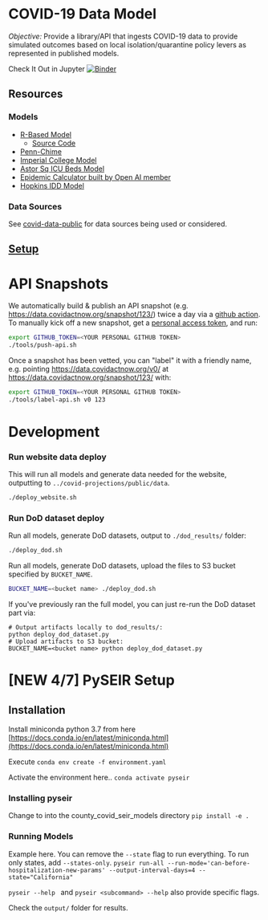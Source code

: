 # COVID-19 Data Model

*Objective:* Provide a library/API that ingests COVID-19 data to provide simulated outcomes based on local isolation/quarantine policy levers as represented in published models.

Check It Out in Jupyter
[![Binder](https://mybinder.org/badge_logo.svg)](https://mybinder.org/v2/gh/covid-projections/covid-data-model/master)


## Resources

### Models

* [R-Based Model](https://alhill.shinyapps.io/COVID19seir/)
  * [Source Code](https://github.com/alsnhll/SEIR_COVID19)
* [Penn-Chime](http://penn-chime.phl.io/)
* [Imperial College Model](https://www.imperial.ac.uk/media/imperial-college/medicine/sph/ide/gida-fellowships/Imperial-College-COVID19-NPI-modelling-16-03-2020.pdf)
* [Astor Sq ICU Beds Model](https://docs.google.com/spreadsheets/d/1DlC5kh9ve-Giv96XTnhCiB6vQAkQCjl5bDSjT68Q0FY/htmlview#)
* [Epidemic Calculator built by Open AI member](https://gabgoh.github.io/COVID/index.html)
* [Hopkins IDD Model](https://github.com/HopkinsIDD/COVIDScenarioPipeline)

### Data Sources
See [covid-data-public](https://github.com/covid-projections/covid-data-public) for data sources being used or considered.


## [Setup](./SETUP.md)

# API Snapshots

We automatically build & publish an API snapshot (e.g. https://data.covidactnow.org/snapshot/123/) 
twice a day via a [github action](./.github/workflows/deploy_api.yml).  To manually kick off a new
snapshot, get a
[personal access token](https://help.github.com/en/github/authenticating-to-github/creating-a-personal-access-token-for-the-command-line),
and run:

```bash
export GITHUB_TOKEN=<YOUR PERSONAL GITHUB TOKEN>
./tools/push-api.sh
```

Once a snapshot has been vetted, you can "label" it with a friendly name, e.g. pointing https://data.covidactnow.org/v0/ at https://data.covidactnow.org/snapshot/123/ with:
```bash
export GITHUB_TOKEN=<YOUR PERSONAL GITHUB TOKEN>
./tools/label-api.sh v0 123
```

# Development

### Run website data deploy

This will run all models and generate data needed for the website, outputting to ``../covid-projections/public/data``.
```bash
./deploy_website.sh
```

### Run DoD dataset deploy
Run all models, generate DoD datasets, output to `./dod_results/` folder:
```bash
./deploy_dod.sh
```

Run all models, generate DoD datasets, upload the files to S3 bucket specified by `BUCKET_NAME`.
```bash
BUCKET_NAME=<bucket name> ./deploy_dod.sh
```

If you've previously ran the full model, you can just re-run the DoD dataset part via:
```
# Output artifacts locally to dod_results/:
python deploy_dod_dataset.py
# Upload artifacts to S3 bucket:
BUCKET_NAME=<bucket name> python deploy_dod_dataset.py
```


# [NEW 4/7] PySEIR Setup

## Installation

Install miniconda python 3.7 from here [https://docs.conda.io/en/latest/miniconda.html](https://docs.conda.io/en/latest/miniconda.html)

Execute
`conda env create -f environment.yaml`

Activate the environment here..
`conda activate pyseir`

### Installing pyseir
Change to into the county_covid_seir_models directory
`pip install -e .`


### Running Models
Example here. You can remove the `--state` flag to run everything. To run only states, add `--states-only`.
`pyseir run-all --run-mode='can-before-hospitalization-new-params' --output-interval-days=4 --state="California"`

`pyseir --help ` and `pyseir <subcommand> --help` also provide specific flags. 

Check the `output/` folder for results.
